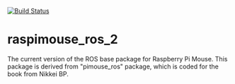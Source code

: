[![Build Status](https://travis-ci.org/ryuichiueda/raspimouse_ros_2.svg?branch=master)](https://travis-ci.org/citueda/raspimouse_ros_2)

# raspimouse_ros_2

The current version of the ROS base package for Raspberry Pi Mouse. This package is derived from "pimouse\_ros" package, which is coded for the book from Nikkei BP. 
